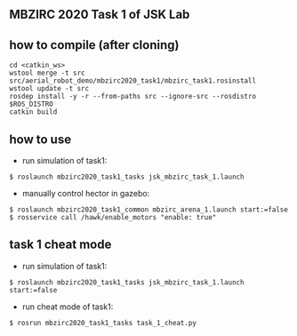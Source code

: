 ## MBZIRC 2020 Task 1 of JSK Lab

## how to compile (after cloning)

```
cd <catkin_ws>
wstool merge -t src src/aerial_robot_demo/mbzirc2020_task1/mbzirc_task1.rosinstall
wstool update -t src
rosdep install -y -r --from-paths src --ignore-src --rosdistro $ROS_DISTRO
catkin build
```

## how to use

- run simulation of task1:
```
$ roslaunch mbzirc2020_task1_tasks jsk_mbzirc_task_1.launch
```

- manually control hector in gazebo:
```
$ roslaunch mbzirc2020_task1_common mbzirc_arena_1.launch start:=false
$ rosservice call /hawk/enable_motors "enable: true"
```

## task 1 cheat mode

- run simulation of task1:
```
$ roslaunch mbzirc2020_task1_tasks jsk_mbzirc_task_1.launch start:=false
```

- run cheat mode of task1:
```
$ rosrun mbzirc2020_task1_tasks task_1_cheat.py
```
